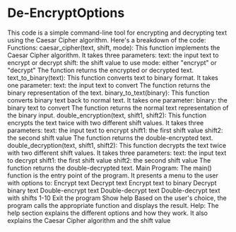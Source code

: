 # De-EncryptOptions
This code is a simple command-line tool for encrypting and decrypting text using the Caesar Cipher algorithm. Here's a breakdown of the code:
Functions:
caesar_cipher(text, shift, mode): This function implements the Caesar Cipher algorithm. It takes three parameters:
text: the input text to encrypt or decrypt
shift: the shift value to use
mode: either "encrypt" or "decrypt"
The function returns the encrypted or decrypted text.
text_to_binary(text): This function converts text to binary format. It takes one parameter:
text: the input text to convert
The function returns the binary representation of the text.
binary_to_text(binary): This function converts binary text back to normal text. It takes one parameter:
binary: the binary text to convert
The function returns the normal text representation of the binary input.
double_encryption(text, shift1, shift2): This function encrypts the text twice with two different shift values. It takes three parameters:
text: the input text to encrypt
shift1: the first shift value
shift2: the second shift value
The function returns the double-encrypted text.
double_decryption(text, shift1, shift2): This function decrypts the text twice with two different shift values. It takes three parameters:
text: the input text to decrypt
shift1: the first shift value
shift2: the second shift value
The function returns the double-decrypted text.
Main Program:
The main() function is the entry point of the program. It presents a menu to the user with options to:
Encrypt text
Decrypt text
Encrypt text to binary
Decrypt binary text
Double-encrypt text
Double-decrypt text
Double-decrypt text with shifts 1-10
Exit the program
Show help
Based on the user's choice, the program calls the appropriate function and displays the result.
Help:
The help section explains the different options and how they work. It also explains the Caesar Cipher algorithm and the shift value
